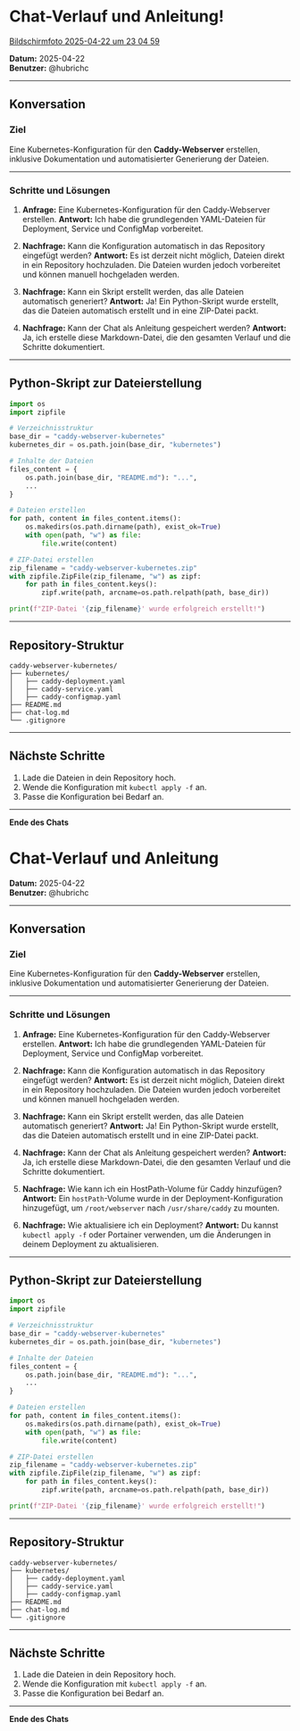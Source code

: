 # Chat-Verlauf und Anleitung!
[Bildschirmfoto 2025-04-22 um 23 04 59](https://github.com/user-attachments/assets/3459b52d-51f2-4d5b-a0b5-8be39d6736dd)


**Datum:** 2025-04-22  
**Benutzer:** @hubrichc  

---

## Konversation

### Ziel
Eine Kubernetes-Konfiguration für den **Caddy-Webserver** erstellen, inklusive Dokumentation und automatisierter Generierung der Dateien.

---

### Schritte und Lösungen

1. **Anfrage:** Eine Kubernetes-Konfiguration für den Caddy-Webserver erstellen.
   **Antwort:** Ich habe die grundlegenden YAML-Dateien für Deployment, Service und ConfigMap vorbereitet.

2. **Nachfrage:** Kann die Konfiguration automatisch in das Repository eingefügt werden?
   **Antwort:** Es ist derzeit nicht möglich, Dateien direkt in ein Repository hochzuladen. Die Dateien wurden jedoch vorbereitet und können manuell hochgeladen werden.

3. **Nachfrage:** Kann ein Skript erstellt werden, das alle Dateien automatisch generiert?
   **Antwort:** Ja! Ein Python-Skript wurde erstellt, das die Dateien automatisch erstellt und in eine ZIP-Datei packt.

4. **Nachfrage:** Kann der Chat als Anleitung gespeichert werden?
   **Antwort:** Ja, ich erstelle diese Markdown-Datei, die den gesamten Verlauf und die Schritte dokumentiert.

---

## Python-Skript zur Dateierstellung

```python
import os
import zipfile

# Verzeichnisstruktur
base_dir = "caddy-webserver-kubernetes"
kubernetes_dir = os.path.join(base_dir, "kubernetes")

# Inhalte der Dateien
files_content = {
    os.path.join(base_dir, "README.md"): "...",
    ...
}

# Dateien erstellen
for path, content in files_content.items():
    os.makedirs(os.path.dirname(path), exist_ok=True)
    with open(path, "w") as file:
        file.write(content)

# ZIP-Datei erstellen
zip_filename = "caddy-webserver-kubernetes.zip"
with zipfile.ZipFile(zip_filename, "w") as zipf:
    for path in files_content.keys():
        zipf.write(path, arcname=os.path.relpath(path, base_dir))

print(f"ZIP-Datei '{zip_filename}' wurde erfolgreich erstellt!")
```

---

## Repository-Struktur

```
caddy-webserver-kubernetes/
├── kubernetes/
│   ├── caddy-deployment.yaml
│   ├── caddy-service.yaml
│   ├── caddy-configmap.yaml
├── README.md
├── chat-log.md
└── .gitignore
```

---

## Nächste Schritte

1. Lade die Dateien in dein Repository hoch.
2. Wende die Konfiguration mit `kubectl apply -f` an.
3. Passe die Konfiguration bei Bedarf an.

---

**Ende des Chats**


# Chat-Verlauf und Anleitung

**Datum:** 2025-04-22  
**Benutzer:** @hubrichc  

---

## Konversation

### Ziel
Eine Kubernetes-Konfiguration für den **Caddy-Webserver** erstellen, inklusive Dokumentation und automatisierter Generierung der Dateien.

---

### Schritte und Lösungen

1. **Anfrage:** Eine Kubernetes-Konfiguration für den Caddy-Webserver erstellen.
   **Antwort:** Ich habe die grundlegenden YAML-Dateien für Deployment, Service und ConfigMap vorbereitet.

2. **Nachfrage:** Kann die Konfiguration automatisch in das Repository eingefügt werden?
   **Antwort:** Es ist derzeit nicht möglich, Dateien direkt in ein Repository hochzuladen. Die Dateien wurden jedoch vorbereitet und können manuell hochgeladen werden.

3. **Nachfrage:** Kann ein Skript erstellt werden, das alle Dateien automatisch generiert?
   **Antwort:** Ja! Ein Python-Skript wurde erstellt, das die Dateien automatisch erstellt und in eine ZIP-Datei packt.

4. **Nachfrage:** Kann der Chat als Anleitung gespeichert werden?
   **Antwort:** Ja, ich erstelle diese Markdown-Datei, die den gesamten Verlauf und die Schritte dokumentiert.

5. **Nachfrage:** Wie kann ich ein HostPath-Volume für Caddy hinzufügen?
   **Antwort:** Ein `hostPath`-Volume wurde in der Deployment-Konfiguration hinzugefügt, um `/root/webserver` nach `/usr/share/caddy` zu mounten.

6. **Nachfrage:** Wie aktualisiere ich ein Deployment?
   **Antwort:** Du kannst `kubectl apply -f` oder Portainer verwenden, um die Änderungen in deinem Deployment zu aktualisieren.

---

## Python-Skript zur Dateierstellung

```python
import os
import zipfile

# Verzeichnisstruktur
base_dir = "caddy-webserver-kubernetes"
kubernetes_dir = os.path.join(base_dir, "kubernetes")

# Inhalte der Dateien
files_content = {
    os.path.join(base_dir, "README.md"): "...",
    ...
}

# Dateien erstellen
for path, content in files_content.items():
    os.makedirs(os.path.dirname(path), exist_ok=True)
    with open(path, "w") as file:
        file.write(content)

# ZIP-Datei erstellen
zip_filename = "caddy-webserver-kubernetes.zip"
with zipfile.ZipFile(zip_filename, "w") as zipf:
    for path in files_content.keys():
        zipf.write(path, arcname=os.path.relpath(path, base_dir))

print(f"ZIP-Datei '{zip_filename}' wurde erfolgreich erstellt!")
```

---

## Repository-Struktur

```
caddy-webserver-kubernetes/
├── kubernetes/
│   ├── caddy-deployment.yaml
│   ├── caddy-service.yaml
│   ├── caddy-configmap.yaml
├── README.md
├── chat-log.md
└── .gitignore
```

---

## Nächste Schritte

1. Lade die Dateien in dein Repository hoch.
2. Wende die Konfiguration mit `kubectl apply -f` an.
3. Passe die Konfiguration bei Bedarf an.

---

**Ende des Chats**
